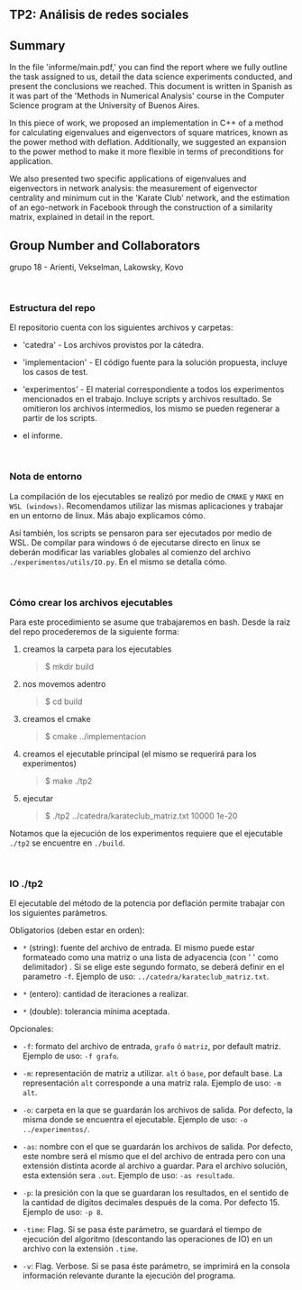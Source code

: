 ## TP2: Análisis de redes sociales	


## Summary

In the file 'informe/main.pdf,' you can find the report where we fully outline the task assigned to us, detail the data science experiments conducted, and present the conclusions we reached. This document is written in Spanish as it was part of the 'Methods in Numerical Analysis' course in the Computer Science program at the University of Buenos Aires.

In this piece of work, we proposed an implementation in C++ of a method for calculating eigenvalues and eigenvectors of square matrices, known as the power method with deflation. Additionally, we suggested an expansion to the power method to make it more flexible in terms of preconditions for application.

We also presented two specific applications of eigenvalues and eigenvectors in network analysis: the measurement of eigenvector centrality and minimum cut in the 'Karate Club' network, and the estimation of an ego-network in Facebook through the construction of a similarity matrix, explained in detail in the report.

## Group Number and Collaborators

grupo 18 - Arienti, Vekselman, Lakowsky, Kovo

<br>

### Estructura del repo

El repositorio cuenta con los siguientes archivos y carpetas:

- 'catedra' - Los archivos provistos por la cátedra.

- 'implementacion' - El código fuente para la solución propuesta, incluye los casos de test.

- 'experimentos' - El material correspondiente a todos los experimentos mencionados en el trabajo. Incluye scripts y archivos resultado. Se omitieron los archivos intermedios, los mismo se pueden regenerar a partir de los scripts.

- el informe.



<br>

### Nota de entorno

La compilación de los ejecutables se realizó por medio de `CMAKE` y `MAKE` en `WSL (windows)`. Recomendamos utilizar las mismas aplicaciones y trabajar en un entorno de linux. Más abajo explicamos cómo. 

Así también, los scripts se pensaron para ser ejecutados por medio de WSL. De compilar para windows ó de ejecutarse directo en linux se deberán modificar las variables globales al comienzo del archivo `./experimentos/utils/IO.py`. En el mismo se detalla cómo. 



<br>

### Cómo crear los archivos ejecutables

Para este procedimiento se asume que trabajaremos en bash. Desde la raiz del repo procederemos de la siguiente forma:

1. creamos la carpeta para los ejecutables
    > $ mkdir build
    
2. nos movemos adentro
    > $ cd build

3. creamos el cmake
    > $ cmake ../implementacion

4. creamos el ejecutable principal (el mismo se requerirá para los experimentos)
    > $ make ./tp2 

5. ejecutar

    > $ ./tp2 ../catedra/karateclub_matriz.txt 10000 1e-20

Notamos que la ejecución de los experimentos requiere que el ejecutable `./tp2` se encuentre en `./build`.


<br>

### IO ./tp2

El ejecutable del método de la potencia por deflación permite trabajar con los siguientes parámetros.


Obligatorios (deben estar en orden):

- `*` (string): fuente del archivo de entrada. El mismo puede estar formateado como una matriz o una lista de adyacencia (con ' ' como delimitador) . Si se elige este segundo formato, se deberá definir en el parametro `-f`. Ejemplo de uso: `../catedra/karateclub_matriz.txt`.

- `*` (entero): cantidad de iteraciones a realizar.

- `*` (double): tolerancia mínima aceptada.


Opcionales:

- `-f`: formato del archivo de entrada, `grafo` ó  `matriz`, por default matriz. Ejemplo de uso: `-f grafo`. 

- `-m`: representación de matriz a utilizar. `alt` ó  `base`, por default base. La representación `alt` corresponde a una matriz rala. Ejemplo de uso: `-m alt`. 

- `-o`: carpeta en la que se guardarán los archivos de salida. Por defecto, la misma donde se encuentra el ejecutable. Ejemplo de uso: `-o ../experimentos/`.

- `-as`: nombre con el que se guardarán los archivos de salida. Por defecto, este nombre será el mismo que el del archivo de entrada pero con una extensión distinta acorde al archivo a guardar. Para el archivo solución, esta extensión sera `.out`. Ejemplo de uso: `-as resultado`. 

- `-p`: la presición con la que se guardaran los resultados, en el sentido de la cantidad de digitos decimales después de la coma. Por defecto 15. Ejemplo de uso: `-p 8`.

- `-time`: Flag. Si se pasa éste parámetro, se guardará el tiempo de ejecución del algoritmo (descontando las operaciones de IO) en un archivo con la extensión `.time`.

- `-v`: Flag. Verbose. Si se pasa éste parámetro, se imprimirá en la consola información relevante durante la ejecución del programa.
